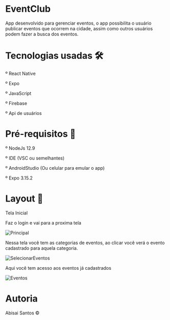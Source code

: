 # EventClub

App desenvolvido para gerenciar eventos, o app possibilita o usuário publicar eventos que ocorrem na cidade, assim como outros usuários podem fazer a busca dos eventos.

# Tecnologias usadas 🛠

 º React Native
 
 º Expo
 
 º JavaScript
 
 º Firebase
 
 º Api de usuários

# Pré-requisitos 📱

  º NodeJs 12.9 
  
  º IDE (VSC ou semelhantes)
  
  º AndroidStudio (Ou celular para emular o app)
  
  º Expo 3.15.2


# Layout 📱

Tela Inicial

Faz o login e vai para a proxima tela

![Principal](https://user-images.githubusercontent.com/39267536/77350768-c717ed00-6d1b-11ea-9d00-4405d5ede013.jpeg)

Nessa tela você tem as categorias de eventos, ao clicar você verá o evento cadastrado para aquela categoria.

![SelecionarEventos](https://user-images.githubusercontent.com/39267536/77351061-0d6d4c00-6d1c-11ea-90be-3f3366a45042.jpeg)

Aqui você tem acesso aos eventos já cadastrados

![Eventos](https://user-images.githubusercontent.com/39267536/77351590-bddb5000-6d1c-11ea-9f07-231d3fac3c2d.jpeg)

# Autoria

Abisai Santos ©️






